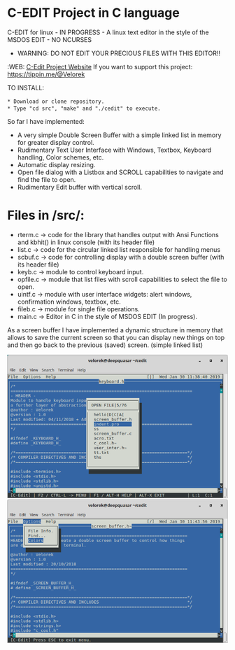 C-EDIT Project in C language
============================
C-EDIT for linux - IN PROGRESS - A linux text editor in the style of the MSDOS EDIT - NO NCURSES
* WARNING: DO NOT EDIT YOUR PRECIOUS FILES WITH THIS EDITOR!!

:WEB:
[C-Edit Project Website](https://c-edit.000webhostapp.com/)
If you want to support this project:
https://tippin.me/@Velorek

TO INSTALL:  

    * Download or clone repository.
    * Type "cd src", "make" and "./cedit" to execute.
    
So far I have implemented:

* A very simple Double Screen Buffer with a simple linked list in memory for greater display control. 
* Rudimentary Text User Interface with Windows, Textbox, Keyboard handling, Color schemes, etc.
* Automatic display resizing.
* Open file dialog with a Listbox and SCROLL capabilities to navigate and find the file to open.
* Rudimentary Edit buffer with vertical scroll. 

Files in /src/:
===============
* rterm.c -> code for the library that handles output with Ansi Functions and kbhit() in linux console (with its header file)
* list.c -> code for the circular linked list responsible for handling menus 
* scbuf.c -> code for controlling display with a double screen buffer (with its header file)
* keyb.c -> module to control keyboard input.
* opfile.c -> module that list files with scroll capabilities to select the file to open.
* uintf.c -> module with user interface widgets: alert windows, confirmation windows, textbox, etc.
* fileb.c -> module for single file operations.
* main.c -> Editor in C in the style of MSDOS EDIT (In progress).


As a screen buffer I have implemented a dynamic structure in memory that allows to save the current screen so that you can display new things on top and then go back to the previous (saved) screen. (simple linked list)

![Alt text](screencaps/cedit3.png?raw=true "Demo")
![Alt text](screencaps/cedit4.png?raw=true "Demo")
